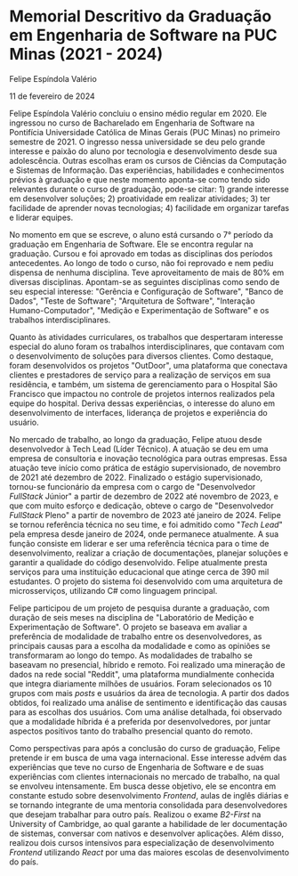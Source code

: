 # Memorial Descritivo da Graduação em Engenharia de Software na PUC Minas (2021 - 2024)

Felipe Espíndola Valério

11 de fevereiro de 2024

Felipe Espíndola Valério concluiu o ensino médio regular em 2020. Ele ingressou no curso de Bacharelado em Engenharia de Software na Pontifícia Universidade Católica de Minas Gerais (PUC Minas) no primeiro semestre de 2021. O ingresso nessa universidade se deu pelo grande interesse e paixão do aluno por tecnologia e desenvolvimento desde sua adolescência. Outras escolhas eram os cursos de Ciências da Computação e Sistemas de Informação. Das experiências, habilidades e conhecimentos prévios à graduação e que neste momento aponta-se como tendo sido relevantes durante o curso de graduação, pode-se citar: 1) grande interesse em desenvolver soluções; 2) proatividade em realizar atividades; 3) ter facilidade de aprender novas tecnologias; 4) facilidade em organizar tarefas e liderar equipes.

No momento em que se escreve, o aluno está cursando o 7° período da graduação em Engenharia de Software. Ele se encontra regular na graduação. Cursou e foi aprovado em todas as disciplinas dos períodos antecedentes. Ao longo de todo o curso, não foi reprovado e nem pediu dispensa de nenhuma disciplina. Teve aproveitamento de mais de 80% em diversas disciplinas. Apontam-se as seguintes disciplinas como sendo de seu especial interesse: "Gerência e Configuração de Software", "Banco de Dados", "Teste de Software"; "Arquitetura de Software", "Interação Humano-Computador", "Medição e Experimentação de Software" e os trabalhos interdisciplinares. 

Quanto às atividades curriculares, os trabalhos que despertaram interesse especial do aluno foram os trabalhos interdisciplinares, que contavam com o desenvolvimento de soluções para diversos clientes. Como destaque, foram desenvolvidos os projetos "OutDoor", uma plataforma que conectava clientes e prestadores de serviço para a realização de serviços em sua residência, e também, um sistema de gerenciamento para o Hospital São Francisco que impactou no controle de projetos internos realizados pela equipe do hospital. Deriva dessas experiências, o interesse do aluno em desenvolvimento de interfaces, liderança de projetos e experiência do usuário.

No mercado de trabalho, ao longo da graduação, Felipe atuou desde desenvolvedor à Tech Lead (Líder Técnico). A atuação se deu em uma empresa de consultoria e inovação tecnológica para outras empresas. Essa atuação teve início como prática de estágio supervisionado, de novembro de 2021 até dezembro de 2022. Finalizado o estágio supervisionado, tornou-se funcionário da empresa com o cargo de "Desenvolvedor *FullStack* Júnior" a partir de dezembro de 2022 até novembro de 2023, e que com muito esforço e dedicação, obteve o cargo de "Desenvolvedor *FullStack* Pleno" a partir de novembro de 2023 até janeiro de 2024. Felipe se tornou referência técnica no seu time, e foi admitido como "_Tech Lead_" pela empresa desde janeiro de 2024, onde permanece atualmente. A sua função consiste em liderar e ser uma referência técnica para o time de desenvolvimento, realizar a criação de documentações, planejar soluções e garantir a qualidade do código desenvolvido. Felipe atualmente presta serviços para uma instituição educacional que atinge cerca de 390 mil estudantes. O projeto do sistema foi desenvolvido com uma arquitetura de microsserviços, utilizando C# como linguagem principal.
 
Felipe participou de um projeto de pesquisa durante a graduação, com duração de seis meses na disciplina de "Laboratório de Medição e Experimentação de Software". O projeto se baseava em avaliar a preferência de modalidade de trabalho entre os desenvolvedores, as principais causas para a escolha da modalidade e como as opiniões se transformaram ao longo do tempo. As modalidades de trabalho se baseavam no presencial, híbrido e remoto. Foi realizado uma mineração de dados na rede social "Reddit", uma plataforma mundialmente conhecida que integra diariamente milhões de usuários. Foram selecionados os 10 grupos com mais _posts_ e usuários da área de tecnologia. A partir dos dados obtidos, foi realizado uma análise de sentimento e identificação das causas para as escolhas dos usuários. Com uma análise detalhada, foi observado que a modalidade híbrida é a preferida por desenvolvedores, por juntar aspectos positivos tanto do trabalho presencial quanto do remoto.

Como perspectivas para após a conclusão do curso de graduação, Felipe pretende ir em busca de uma vaga internacional. Esse interesse advém das experiências que teve no curso de Engenharia de Software e de suas experiências com clientes internacionais no mercado de trabalho, na qual se envolveu intensamente. Em busca desse objetivo, ele se encontra em constante estudo sobre desenvolvimento _Frontend_, aulas de inglês diárias e se tornando integrante de uma mentoria consolidada para desenvolvedores que desejam trabalhar para outro país. Realizou o exame _B2-First_ na University of Cambridge, ao qual garante a habilidade de ler documentação de sistemas, conversar com nativos e desenvolver aplicações. Além disso, realizou dois cursos intensivos para especialização de desenvolvimento _Frontend_ utilizando _React_ por uma das maiores escolas de desenvolvimento do país.